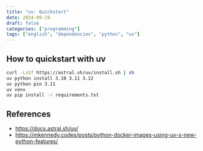 ```yaml
---
title: "uv: Quickstart"
date: 2024-09-19
draft: false
categories: ["programming"]
tags: ["english", "dependencies", "python", "uv"]
---
```


## How to quickstart with uv


```bash
curl -LsSf https://astral.sh/uv/install.sh | sh
uv python install 3.10 3.11 3.12
uv python pin 3.11
uv venv
uv pip install -r requirements.txt
```


## References

- https://docs.astral.sh/uv/
- https://mkennedy.codes/posts/python-docker-images-using-uv-s-new-python-features/
